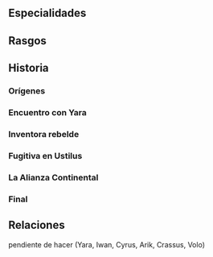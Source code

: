 ## Especialidades



## Rasgos



## Historia

### Orígenes



### Encuentro con Yara

### Inventora rebelde

### Fugitiva en Ustilus

### La Alianza Continental

### Final



## Relaciones

pendiente de hacer (Yara, Iwan, Cyrus, Arik, Crassus, Volo)